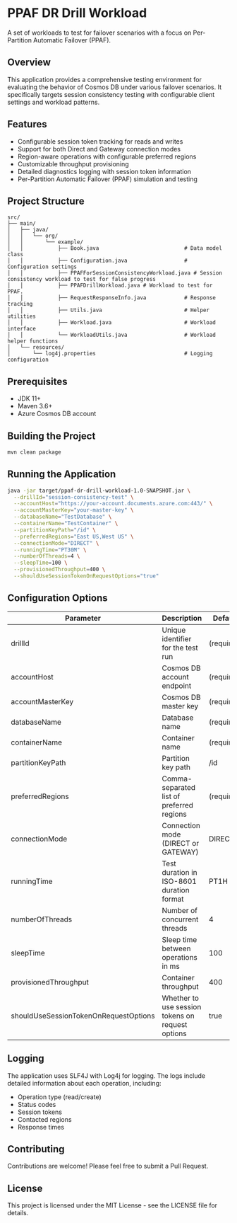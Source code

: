 # PPAF DR Drill Workload

A set of workloads to test for failover scenarios with a focus on Per-Partition Automatic Failover (PPAF).

## Overview

This application provides a comprehensive testing environment for evaluating the behavior of Cosmos DB under various failover scenarios. It specifically targets session consistency testing with configurable client settings and workload patterns.

## Features

- Configurable session token tracking for reads and writes
- Support for both Direct and Gateway connection modes
- Region-aware operations with configurable preferred regions
- Customizable throughput provisioning
- Detailed diagnostics logging with session token information
- Per-Partition Automatic Failover (PPAF) simulation and testing

## Project Structure

```
src/
├── main/
│   ├── java/
│   │   └── org/
│   │       └── example/
│   │           ├── Book.java                           # Data model class
│   │           ├── Configuration.java                  # Configuration settings
│   │           ├── PPAFForSessionConsistencyWorkload.java # Session consistency workload to test for false progress
│   │           ├── PPAFDrillWorkload.java # Workload to test for PPAF.
│   │           ├── RequestResponseInfo.java            # Response tracking
│   │           ├── Utils.java                          # Helper utilities
│   │           ├── Workload.java                       # Workload interface
│   │           └── WorkloadUtils.java                  # Workload helper functions
│   └── resources/
│       └── log4j.properties                            # Logging configuration
```

## Prerequisites

- JDK 11+
- Maven 3.6+
- Azure Cosmos DB account

## Building the Project

```bash
mvn clean package
```

## Running the Application

```bash
java -jar target/ppaf-dr-drill-workload-1.0-SNAPSHOT.jar \
  --drillId="session-consistency-test" \
  --accountHost="https://your-account.documents.azure.com:443/" \
  --accountMasterKey="your-master-key" \
  --databaseName="TestDatabase" \
  --containerName="TestContainer" \
  --partitionKeyPath="/id" \
  --preferredRegions="East US,West US" \
  --connectionMode="DIRECT" \
  --runningTime="PT30M" \
  --numberOfThreads=4 \
  --sleepTime=100 \
  --provisionedThroughput=400 \
  --shouldUseSessionTokenOnRequestOptions="true"
```

## Configuration Options

| Parameter | Description | Default |
|-----------|-------------|---------|
| drillId | Unique identifier for the test run | (required) |
| accountHost | Cosmos DB account endpoint | (required) |
| accountMasterKey | Cosmos DB master key | (required) |
| databaseName | Database name | (required) |
| containerName | Container name | (required) |
| partitionKeyPath | Partition key path | /id |
| preferredRegions | Comma-separated list of preferred regions | (required) |
| connectionMode | Connection mode (DIRECT or GATEWAY) | DIRECT |
| runningTime | Test duration in ISO-8601 duration format | PT1H |
| numberOfThreads | Number of concurrent threads | 4 |
| sleepTime | Sleep time between operations in ms | 100 |
| provisionedThroughput | Container throughput | 400 |
| shouldUseSessionTokenOnRequestOptions | Whether to use session tokens on request options | true |

## Logging

The application uses SLF4J with Log4j for logging. The logs include detailed information about each operation, including:

- Operation type (read/create)
- Status codes
- Session tokens
- Contacted regions
- Response times

## Contributing

Contributions are welcome! Please feel free to submit a Pull Request.

## License

This project is licensed under the MIT License - see the LICENSE file for details.